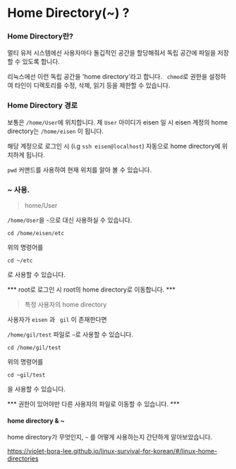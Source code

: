 # Home Directory(~) ? 

### Home Directory란?

멀티 유저 시스템에선 사용자마다 돌깁적인 공간을 할당해줘서 독립 공간에 파일을 저장할 수 있도록 합니다.

리눅스에선 이런 독립 공간을 'home directory'라고 합니다. ``` chmod```로 권한을 설정하여 타인이 디렉토리를 수정, 삭제, 읽기 등을 제한할 수 있습니다.



### Home Directory 경로

보통은 ```/home/User```에 위치합니다. 제 ```User``` 아이디가 eisen 일 시 eisen 계정의 home directory는 ```/home/eisen``` 이 됩니다.

해당 계정으로 로그인 시 (i.g ```ssh eisen@localhost```) 자동으로 home directory에 위치하게 됩니다.

```pwd``` 커맨드를 사용하여 현재 위치를 알아 볼 수 있습니다.



### ~ 사용.

> home/User

```/home/User```을 ```~```으로 대신 사용하실 수 있습니다.

``` cd 
cd /home/eisen/etc
```

위의 명령어를

``` 
cd ~/etc
```

로 사용할 수 있습니다.

*** root로 로그인 시 root의 home directory로 이동합니다. ***



> 특정 사용자의 home directory

사용자가 ```eisen``` 과 ``` gil``` 이 존재한다면

```/home/gil/test``` 파일로 ```~```로 사용할 수 있습니다.

```
cd /home/gil/test
```

위의 명령어를

```
cd ~gil/test
```

을 사용할 수 있습니다.

*** 권한이 있어야만 다른 사용자의 파일로 이동할 수 있습니다. ***



#### home directory & ~

home directory가 무엇인지, ```~``` 를 어떻게 사용하는지 간단하게 알아보았습니다.













https://violet-bora-lee.github.io/linux-survival-for-korean/#/linux-home-directories